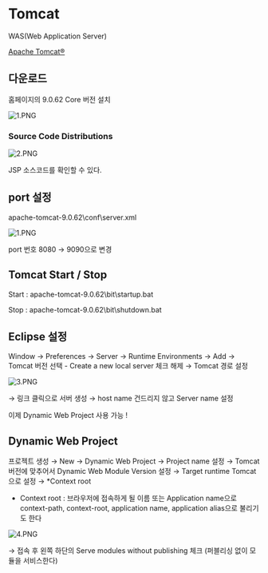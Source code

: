 # Tomcat

WAS(Web Application Server)

[Apache Tomcat®](https://tomcat.apache.org/index.html)

## 다운로드

홈페이지의 9.0.62 Core 버전 설치

![1.PNG](Tomcat%200695298914cd4fd3b07855f892ae7cc8/1.png)

### ****Source Code Distributions****

![2.PNG](Tomcat%200695298914cd4fd3b07855f892ae7cc8/2.png)

JSP 소스코드를 확인할 수 있다.

## port 설정

apache-tomcat-9.0.62\conf\server.xml

![1.PNG](Tomcat%200695298914cd4fd3b07855f892ae7cc8/1%201.png)

port 번호 8080 → 9090으로 변경

## Tomcat Start / Stop

Start : apache-tomcat-9.0.62\bit\startup.bat

Stop : apache-tomcat-9.0.62\bit\shutdown.bat

## Eclipse 설정

Window → Preferences → Server → Runtime Environments → Add → Tomcat 버전 선택 - Create a new local server 체크 해제 → Tomcat 경로 설정

![3.PNG](Tomcat%200695298914cd4fd3b07855f892ae7cc8/3.png)

→ 링크 클릭으로 서버 생성 → host name 건드리지 않고 Server name 설정

이제 Dynamic Web Project 사용 가능 !

## Dynamic Web Project

프로젝트 생성 → New → Dynamic Web Project → Project name 설정 → Tomcat 버전에 맞추어서 Dynamic Web Module Version 설정 → Target runtime Tomcat으로 설정 → *Context root

- Context root : 브라우저에 접속하게 될 이름 또는 Application name으로 context-path, context-root, application name, application alias으로 불리기도 한다

![4.PNG](Tomcat%200695298914cd4fd3b07855f892ae7cc8/4.png)

→ 접속 후 왼쪽 하단의 Serve modules without publishing 체크 (퍼블리싱 없이 모듈을 서비스한다)